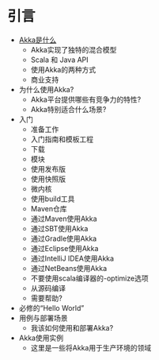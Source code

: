 # 引言

* [Akka是什么](01_What_is_Akka.md)
  * Akka实现了独特的混合模型
  * Scala 和 Java API
  * 使用Akka的两种方式
  * 商业支持
* 为什么使用Akka?
  * Akka平台提供哪些有竞争力的特性?
  * Akka特别适合什么场景?
* 入门
  * 准备工作
  * 入门指南和模板工程
  * 下载
  * 模块
  * 使用发布版
  * 使用快照版
  * 微内核
  * 使用build工具
  * Maven仓库
  * 通过Maven使用Akka
  * 通过SBT使用Akka
  * 通过Gradle使用Akka
  * 通过Eclipse使用Akka
  * 通过IntelliJ IDEA使用Akka
  * 通过NetBeans使用Akka
  * 不要使用scala编译器的-optimize选项
  * 从源码编译
  * 需要帮助?
* 必修的“Hello World”
* 用例与部署场景
  * 我该如何使用和部署Akka?
* Akka使用实例
  * 这里是一些将Akka用于生产环境的领域

